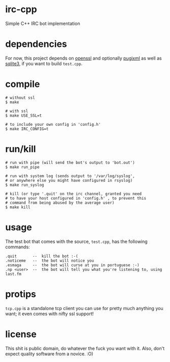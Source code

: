 # irc-cpp

Simple C++ IRC bot implementation

# dependencies

For now, this project depends on [openssl](https://www.openssl.org/) and optionally
[pugixml](https://github.com/zeux/pugixml) as well as [sqlite3](https://www.sqlite.org/),
if you want to build `test.cpp`.

# compile

    # without ssl
    $ make
    
    # with ssl
    $ make USE_SSL=t

    # to include your own config in 'config.h'
    $ make IRC_CONFIG=t

# run/kill

    # run with pipe (will send the bot's output to 'bot.out')
    $ make run_pipe

    # run with system log (sends output to '/var/log/syslog',
    # or anywhere else you might have configured in rsyslog)
    $ make run_syslog
    
    # kill (or type '.quit' on the irc channel, granted you need
    # to have your host configured in 'config.h' , to prevent this
    # command from being abused by the average user)
    $ make kill

# usage

The test bot that comes with the source, `test.cpp`, has the
following commands:

    .quit       --  kill the bot :-(
    .noticeme   --  the bot will notice you
    .esmaga     --  the bot will curse at you in portuguese :-)
    .np <user>  --  the bot will tell you what you're listening to, using last.fm

# protips

`tcp.cpp` is a standalone tcp client you can use for pretty much
anything you want; it even comes with nifty ssl support!

# license

This shit is public domain, do whatever the fuck you want with it.
Also, don't expect quality software from a novice. :O)
